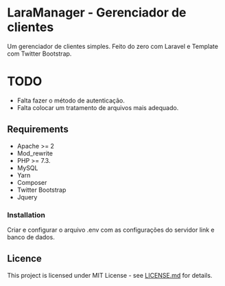 # LaraManager - Gerenciador de clientes

Um gerenciador de clientes simples. Feito do zero com Laravel e Template com Twitter Bootstrap. 

# TODO 

* Falta fazer o método de autenticação. 
* Falta colocar um tratamento de arquivos mais adequado.

## Requirements

* Apache >= 2 
* Mod_rewrite
* PHP >= 7.3.
* MySQL
* Yarn 
* Composer
* Twitter Bootstrap
* Jquery

### Installation

Criar e configurar o arquivo .env com as configurações do servidor link e banco de dados. 

## Licence

This project is licensed under MIT License - see [LICENSE.md](LICENSE.md) for details.
